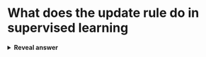 # What does the update rule do in supervised learning
<details>
<summary><b>Reveal answer</b></summary>
How to update parameters in order to minimise the loss function
</details>
